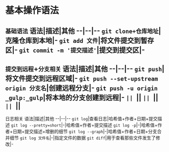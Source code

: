 #

# 基本操作语法
`基础语法`
语法|描述|其他
--|--|--
`git clone+仓库地址`|克隆仓库到本地|-
`git add 文件`|将文件提交到暂存区|-
`git commit -m '提交描述'`|提交到提交区|-
---
`提交到远程`+`分支相关`
语法|描述|其他
--|--|--
`git push`|将文件提交到远程区域|-
`git push --set-upstream origin 分支名`|创建远程分支|-
`git push -u origin _gulp:_gulp`|将本地的分支创建到远程|-
``||
``||
``||
``||
``||
``||
---
日志相关
语法|描述|其他
--|--|--
`git log`|查看日志|哈希值+作者+日期+提交描述
`git log --pretty=short`|-|哈希值+作者+提交描述
`git log -p`|-|哈希值+作者+日期+提交描述+增删的细节
`git log --graph`|-|哈希值+作者+日期+分支合并细节
`git log 文件名`|-|指定文件的数据
`git diff`|用于查看那些文件发生了修改|-